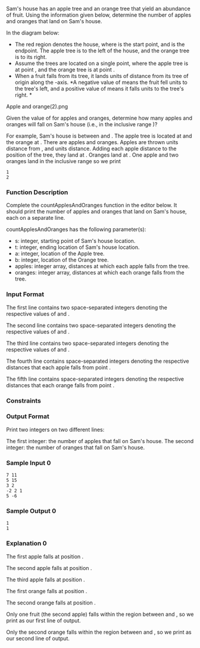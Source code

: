 Sam's house has an apple tree and an orange tree that yield an abundance of fruit. Using the information given below, determine the number of apples and oranges that land on Sam's house.

In the diagram below:
- The red region denotes the house, where  is the start point, and  is the endpoint. The apple tree is to the left of the house, and the orange tree is to its right.
- Assume the trees are located on a single point, where the apple tree is at point , and the orange tree is at point .
- When a fruit falls from its tree, it lands  units of distance from its tree of origin along the -axis. *A negative value of  means the fruit fell  units to the tree's left, and a positive value of  means it falls  units to the tree's right. *

Apple and orange(2).png

Given the value of  for  apples and  oranges, determine how many apples and oranges will fall on Sam's house (i.e., in the inclusive range )?

For example, Sam's house is between  and . The apple tree is located at  and the orange at . There are  apples and  oranges. Apples are thrown  units distance from , and  units distance. Adding each apple distance to the position of the tree, they land at . Oranges land at . One apple and two oranges land in the inclusive range  so we print

```
1
2
```

### Function Description

Complete the countApplesAndOranges function in the editor below. It should print the number of apples and oranges that land on Sam's house, each on a separate line.

countApplesAndOranges has the following parameter(s):
- s: integer, starting point of Sam's house location.
- t: integer, ending location of Sam's house location.
- a: integer, location of the Apple tree.
- b: integer, location of the Orange tree.
- apples: integer array, distances at which each apple falls from the tree.
- oranges: integer array, distances at which each orange falls from the tree.

### Input Format

The first line contains two space-separated integers denoting the respective values of  and .

The second line contains two space-separated integers denoting the respective values of  and .

The third line contains two space-separated integers denoting the respective values of  and .

The fourth line contains  space-separated integers denoting the respective distances that each apple falls from point .

The fifth line contains  space-separated integers denoting the respective distances that each orange falls from point .

### Constraints

### Output Format

Print two integers on two different lines:

The first integer: the number of apples that fall on Sam's house.
The second integer: the number of oranges that fall on Sam's house.

### Sample Input 0
```
7 11
5 15
3 2
-2 2 1
5 -6
```

### Sample Output 0
```
1
1
```

### Explanation 0

The first apple falls at position .

The second apple falls at position .

The third apple falls at position .

The first orange falls at position .

The second orange falls at position .

Only one fruit (the second apple) falls within the region between  and , so we print  as our first line of output.

Only the second orange falls within the region between  and , so we print  as our second line of output.